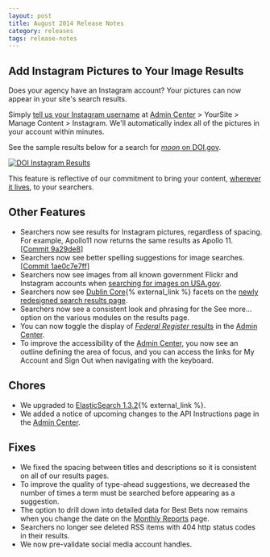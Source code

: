 ```yaml
---
layout: post
title: August 2014 Release Notes
category: releases
tags: release-notes
---
```


## Add Instagram Pictures to Your Image Results

Does your agency have an Instagram account? Your pictures can now appear in your site's search results.

Simply [tell us your Instagram username](/manual/instagram.html) at [Admin Center](https://search.usa.gov/sites/) > YourSite > Manage Content > Instagram. We'll automatically index all of the pictures in your account within minutes.


See the sample results below for a search for [*moon* on DOI.gov](http://search.doi.gov/search/images?affiliate=doi.gov&query=moon).

[![DOI Instagram Results](https://d3qcdigd1fhos0.cloudfront.net/blog/img/release-08-2014-doi-instagram.png "DOI Instagram results for moon")](http://search.doi.gov/search/images?&affiliate=doi.gov&query=moon)

This feature is reflective of our commitment to bring your content, [wherever it lives](http://www.digitalgov.gov/2014/08/26/help-the-public-find-your-information-wherever-and-however-youve-published-it/), to your searchers.

## Other Features

* Searchers now see results for Instagram pictures, regardless of spacing. For example, Apollo11 now returns the same results as Apollo 11. [[Commit 9a29de8](https://github.com/GSA/oasis/commit/9a29de80dd22978581af4b0e460e439b78e614d7)]
* Searchers now see better spelling suggestions for image searches. [[Commit 1ae0c7e7ff](https://github.com/GSA/oasis/commit/1ae0c7e7fff3a4eb02f3e09e8c8d7c030fd50e14)]
* Searchers now see images from all known government Flickr and Instagram accounts when [searching for images on USA.gov](http://search.usa.gov/search/images?affiliate=usagov&query=hoover).
* Searchers now see [Dublin Core](http://dublincore.org/documents/dcmi-terms/){% external_link %} facets on the [newly redesigned search results page](/blog/serp-redesign.html).
* Searchers now see a consistent look and phrasing for the See more&hellip; option on the various modules on the results page.
* You can now toggle the display of [*Federal Register* results](/manual/govbox-federal-register.html) in the [Admin Center](https://search.usa.gov/sites/).
* To improve the accessibility of the [Admin Center](https://search.usa.gov/sites/), you now see an outline defining the area of focus, and you can access the links for My Account and Sign Out when navigating with the keyboard.

## Chores

* We upgraded to [ElasticSearch 1.3.2](http://www.elasticsearch.org/downloads/1-3-2/){% external_link %}.
* We added a notice of upcoming changes to the API Instructions page in the [Admin Center](https://search.usa.gov/sites/).

## Fixes

* We fixed the spacing between titles and descriptions so it is consistent on all of our results pages.
* To improve the quality of type-ahead suggestions, we decreased the number of times a term must be searched before appearing as a suggestion.
* The option to drill down into detailed data for Best Bets now remains when you change the date on the [Monthly Reports](/manual/monthly-reports.html) page.
* Searchers no longer see deleted RSS items with 404 http status codes in their results.
* We now pre-validate social media account handles.